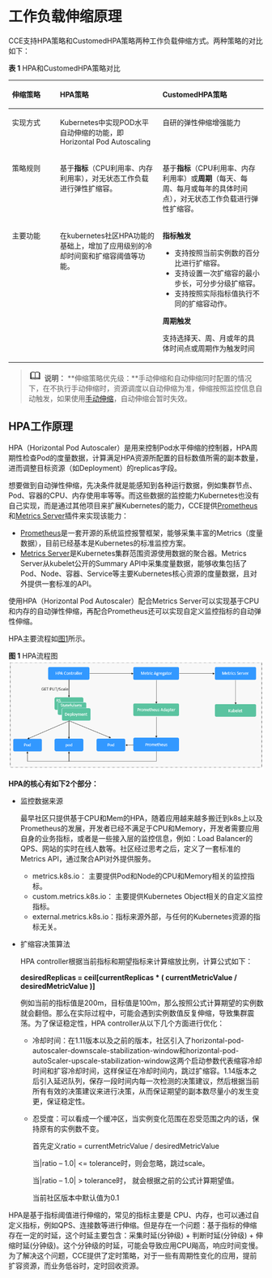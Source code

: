# 工作负载伸缩原理<a name="cce_01_0290"></a>

CCE支持HPA策略和CustomedHPA策略两种工作负载伸缩方式。两种策略的对比如下：

**表 1**  HPA和CustomedHPA策略对比

<a name="table8891131432815"></a>
<table><thead align="left"><tr id="row13891131410285"><th class="cellrowborder" valign="top" width="18.801880188018803%" id="mcps1.2.4.1.1"><p id="p1489121415287"><a name="p1489121415287"></a><a name="p1489121415287"></a>伸缩策略</p>
</th>
<th class="cellrowborder" valign="top" width="40.22402240224022%" id="mcps1.2.4.1.2"><p id="p14891714182816"><a name="p14891714182816"></a><a name="p14891714182816"></a>HPA策略</p>
</th>
<th class="cellrowborder" valign="top" width="40.97409740974097%" id="mcps1.2.4.1.3"><p id="p1891171472818"><a name="p1891171472818"></a><a name="p1891171472818"></a>CustomedHPA策略</p>
</th>
</tr>
</thead>
<tbody><tr id="row17891191413288"><td class="cellrowborder" valign="top" width="18.801880188018803%" headers="mcps1.2.4.1.1 "><p id="p1689191442819"><a name="p1689191442819"></a><a name="p1689191442819"></a>实现方式</p>
</td>
<td class="cellrowborder" valign="top" width="40.22402240224022%" headers="mcps1.2.4.1.2 "><p id="p148916140283"><a name="p148916140283"></a><a name="p148916140283"></a>Kubernetes中实现POD水平自动伸缩的功能，即Horizontal Pod Autoscaling</p>
</td>
<td class="cellrowborder" valign="top" width="40.97409740974097%" headers="mcps1.2.4.1.3 "><p id="p5891514192817"><a name="p5891514192817"></a><a name="p5891514192817"></a>自研的弹性伸缩增强能力</p>
</td>
</tr>
<tr id="row1189151452816"><td class="cellrowborder" valign="top" width="18.801880188018803%" headers="mcps1.2.4.1.1 "><p id="p13891161414287"><a name="p13891161414287"></a><a name="p13891161414287"></a>策略规则</p>
</td>
<td class="cellrowborder" valign="top" width="40.22402240224022%" headers="mcps1.2.4.1.2 "><p id="p1689121442811"><a name="p1689121442811"></a><a name="p1689121442811"></a>基于<strong id="b5412115419013"><a name="b5412115419013"></a><a name="b5412115419013"></a>指标</strong>（CPU利用率、内存利用率），对无状态工作负载进行弹性扩缩容。</p>
</td>
<td class="cellrowborder" valign="top" width="40.97409740974097%" headers="mcps1.2.4.1.3 "><p id="p48911514182810"><a name="p48911514182810"></a><a name="p48911514182810"></a>基于<strong id="b71841849504"><a name="b71841849504"></a><a name="b71841849504"></a>指标</strong>（CPU利用率、内存利用率）或<strong id="b046514511014"><a name="b046514511014"></a><a name="b046514511014"></a>周期</strong>（每天、每周、每月或每年的具体时间点），对无状态工作负载进行弹性扩缩容。</p>
</td>
</tr>
<tr id="row19891161415282"><td class="cellrowborder" valign="top" width="18.801880188018803%" headers="mcps1.2.4.1.1 "><p id="p14891614102816"><a name="p14891614102816"></a><a name="p14891614102816"></a>主要功能</p>
</td>
<td class="cellrowborder" valign="top" width="40.22402240224022%" headers="mcps1.2.4.1.2 "><p id="p4891114142812"><a name="p4891114142812"></a><a name="p4891114142812"></a>在kubernetes社区HPA功能的基础上，增加了应用级别的冷却时间窗和扩缩容阈值等功能。</p>
</td>
<td class="cellrowborder" valign="top" width="40.97409740974097%" headers="mcps1.2.4.1.3 "><p id="p6102174919572"><a name="p6102174919572"></a><a name="p6102174919572"></a><strong id="b4230421408"><a name="b4230421408"></a><a name="b4230421408"></a>指标触发</strong></p>
<a name="ul0749241175310"></a><a name="ul0749241175310"></a><ul id="ul0749241175310"><li>支持按照当前实例数的百分比进行扩缩容。</li><li>支持设置一次扩缩容的最小步长，可分步分级扩缩容。</li><li>支持按照实际指标值执行不同的扩缩容动作。</li></ul>
<p id="p769953205819"><a name="p769953205819"></a><a name="p769953205819"></a><strong id="b615104513020"><a name="b615104513020"></a><a name="b615104513020"></a>周期触发</strong></p>
<p id="p1380110918588"><a name="p1380110918588"></a><a name="p1380110918588"></a>支持选择天、周、月或年的具体时间点或周期作为触发时间</p>
</td>
</tr>
</tbody>
</table>

>![](public_sys-resources/icon-note.gif) **说明：** 
>**伸缩策略优先级：**手动伸缩和自动伸缩同时配置的情况下，在不执行手动伸缩时，资源调度以自动伸缩为准，伸缩按照监控信息自动触发，如果使用[手动伸缩](工作负载弹性伸缩-48.md#section1050418516503)，自动伸缩会暂时失效。

## HPA工作原理<a name="zh-cn_topic_0000001134985539_section4414215184010"></a>

HPA（Horizontal Pod Autoscaler）是用来控制Pod水平伸缩的控制器，HPA周期性检查Pod的度量数据，计算满足HPA资源所配置的目标数值所需的副本数量，进而调整目标资源（如Deployment）的replicas字段。

想要做到自动弹性伸缩，先决条件就是能感知到各种运行数据，例如集群节点、Pod、容器的CPU、内存使用率等等。而这些数据的监控能力Kubernetes也没有自己实现，而是通过其他项目来扩展Kubernetes的能力，CCE提供[Prometheus](https://prometheus.io/)和[Metrics Server](https://github.com/kubernetes-sigs/metrics-server)插件来实现该能力：

-   [Prometheus](https://prometheus.io/)是一套开源的系统监控报警框架，能够采集丰富的Metrics（度量数据），目前已经基本是Kubernetes的标准监控方案。
-   [Metrics Server](https://github.com/kubernetes-sigs/metrics-server)是Kubernetes集群范围资源使用数据的聚合器。Metrics Server从kubelet公开的Summary API中采集度量数据，能够收集包括了Pod、Node、容器、Service等主要Kubernetes核心资源的度量数据，且对外提供一套标准的API。

使用HPA（Horizontal Pod Autoscaler）配合Metrics Server可以实现基于CPU和内存的自动弹性伸缩，再配合Prometheus还可以实现自定义监控指标的自动弹性伸缩。

HPA主要流程如[图1](#fig4979183710538)所示。

**图 1**  HPA流程图<a name="fig4979183710538"></a>  
![](figures/HPA流程图-125.png "HPA流程图-125")

**HPA的核心有如下2个部分：**

-   监控数据来源

    最早社区只提供基于CPU和Mem的HPA，随着应用越来越多搬迁到k8s上以及Prometheus的发展，开发者已经不满足于CPU和Memory，开发者需要应用自身的业务指标，或者是一些接入层的监控信息，例如：Load Balancer的QPS、网站的实时在线人数等。社区经过思考之后，定义了一套标准的Metrics API，通过聚合API对外提供服务。

    -   metrics.k8s.io： 主要提供Pod和Node的CPU和Memory相关的监控指标。
    -   custom.metrics.k8s.io： 主要提供Kubernetes Object相关的自定义监控指标。
    -   external.metrics.k8s.io：指标来源外部，与任何的Kubernetes资源的指标无关。

-   扩缩容决策算法

    HPA controller根据当前指标和期望指标来计算缩放比例，计算公式如下：

    **desiredReplicas = ceil\[currentReplicas \* \( currentMetricValue / desiredMetricValue \)\]**

    例如当前的指标值是200m，目标值是100m，那么按照公式计算期望的实例数就会翻倍。那么在实际过程中，可能会遇到实例数值反复伸缩，导致集群震荡。为了保证稳定性，HPA controller从以下几个方面进行优化：

    -   冷却时间：在1.11版本以及之前的版本，社区引入了horizontal-pod-autoscaler-downscale-stabilization-window和horizontal-pod-autoScaler-upscale-stabilization-window这两个启动参数代表缩容冷却时间和扩容冷却时间，这样保证在冷却时间内，跳过扩缩容。1.14版本之后引入延迟队列，保存一段时间内每一次检测的决策建议，然后根据当前所有有效的决策建议来进行决策，从而保证期望的副本数尽量小的发生变更，保证稳定性。
    -   忍受度：可以看成一个缓冲区，当实例变化范围在忍受范围之内的话，保持原有的实例数不变。

        首先定义ratio = currentMetricValue / desiredMetricValue

        当|ratio – 1.0| <= tolerance时，则会忽略，跳过scale。

        当|ratio – 1.0| \> tolerance时， 就会根据之前的公式计算期望值。

        当前社区版本中默认值为0.1



HPA是基于指标阈值进行伸缩的，常见的指标主要是 CPU、内存，也可以通过自定义指标，例如QPS、连接数等进行伸缩。但是存在一个问题：基于指标的伸缩存在一定的时延，这个时延主要包含：采集时延\(分钟级\) + 判断时延\(分钟级\) + 伸缩时延\(分钟级\)。这个分钟级的时延，可能会导致应用CPU飚高，响应时间变慢。为了解决这个问题，CCE提供了定时策略，对于一些有周期性变化的应用，提前扩容资源，而业务低谷时，定时回收资源。

